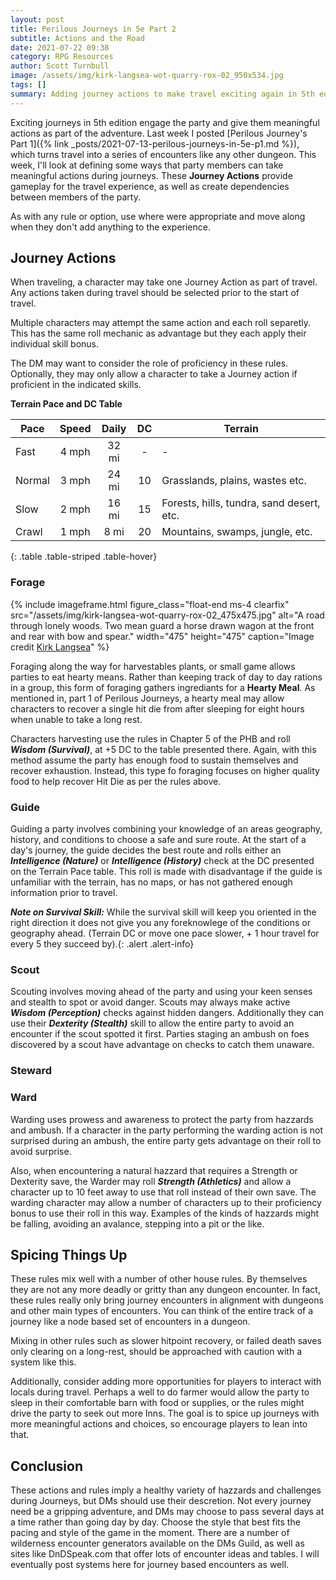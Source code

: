 ```yaml
---
layout: post
title: Perilous Journeys in 5e Part 2
subtitle: Actions and the Road
date: 2021-07-22 09:38
category: RPG Resources
author: Scott Turnbull
image: /assets/img/kirk-langsea-wot-quarry-rox-02_950x534.jpg
tags: []
summary: Adding journey actions to make travel exciting again in 5th edition Dungeons & Dragons.
---
```


Exciting journeys in 5th edition engage the party and give them meaningful actions as part of the adventure.  Last week I posted [Perilous Journey's Part 1]({% link _posts/2021-07-13-perilous-journeys-in-5e-p1.md %}), which turns travel into a series of encounters like any other dungeon. This week, I'll look at defining some ways that party members can take meaningful actions during journeys.  These **Journey Actions** provide gameplay for the travel experience, as well as create dependencies between members of the party. 

As with any rule or option, use where were appropriate and move along when they don't add anything to the experience.

## Journey Actions

When traveling, a character may take one Journey Action as part of travel.  Any actions taken during travel should be selected prior to the start of travel.  

Multiple characters may attempt the same action and each roll separetly. This has the same roll mechanic as advantage but they each apply their individual skill bonus.

The DM may want to consider the role of proficiency in these rules. Optionally, they may only allow a character to take a Journey action if proficient in the indicated skills. 

**Terrain Pace and DC Table** 

| Pace    | Speed | Daily | DC |Terrain                |
|---------|:-----:|:-----:|:--:|-----------------------|
| Fast    | 4 mph | 32 mi | -  |-                      |
| Normal  | 3 mph | 24 mi | 10 |Grasslands, plains, wastes etc.|
| Slow    | 2 mph | 16 mi | 15 |Forests, hills, tundra, sand desert, etc.    |
| Crawl   | 1 mph | 8 mi  | 20 |Mountains, swamps, jungle, etc. |
{: .table .table-striped .table-hover}

### Forage

{% include imageframe.html
  figure_class="float-end ms-4 clearfix"
  src="/assets/img/kirk-langsea-wot-quarry-rox-02_475x475.jpg"
  alt="A road through lonely woods.  Two mean guard a horse drawn wagon at the front and rear with bow and spear."
  width="475" height="475"
  caption="Image credit <a href='https://www.artstation.com/artwork/baBQrr' target='_blank'>Kirk Langsea</a>"
 %}

Foraging along the way for harvestables plants, or small game allows parties to eat hearty means.  Rather than keeping track of day to day rations in a group, this form of foraging gathers ingrediants for a **Hearty Meal**.  As mentioned in, part 1 of Perilous Journeys, a hearty meal may allow characters to recover a single hit die from after sleeping for eight hours when unable to take a long rest.

Characters harvesting use the rules in Chapter 5 of the PHB and roll ***Wisdom (Survival)***, at +5 DC to the table presented there. Again, with this method assume the party has enough food to sustain themselves and recover exhaustion.  Instead, this type fo foraging focuses on higher quality food to help recover Hit Die as per the rules above.

### Guide
Guiding a party involves combining your knowledge of an areas geography, history, and conditions to choose a safe and sure route. At the start of a day's journey, the guide decides the best route and rolls either an ***Intelligence (Nature)*** or ***Intelligence (History)*** check at the DC presented on the Terrain Pace table. This roll is made with disadvantage if the guide is unfamiliar with the terrain, has no maps, or has not gathered enough information prior to travel.

<div class="alert alert-info">
<strong><em>Note on Survival Skill:</em></strong> While the survival skill will keep you oriented in the right direction it does not give you any foreknowlege of the conditions or geography ahead. (Terrain DC or move one pace slower, + 1 hour travel for every 5 they succeed by).{: .alert .alert-info}
</div>

### Scout
Scouting involves moving ahead of the party and using your keen senses and stealth to spot or avoid danger.  Scouts may always make active ***Wisdom (Perception)*** checks against hidden dangers.  Additionally they can use their ***Dexterity (Stealth)*** skill to allow the entire party to avoid an encounter if the scout spotted it first. Parties staging an ambush on foes discovered by a scout have advantage on checks to catch them unaware.

### Steward

### Ward
Warding uses prowess and awareness to protect the party from hazzards and ambush. If a character in the party performing the warding action is not surprised during an ambush, the entire party gets advantage on their roll to avoid surprise. 

Also, when encountering a natural hazzard that requires a Strength or Dexterity save, the Warder may roll ***Strength (Athletics)*** and allow a character up to 10 feet away to use that roll instead of their own save.  The warding character may allow a number of characters up to their proficiency bonus to use their roll in this way. Examples of the kinds of hazzards might be falling, avoiding an avalance, stepping into a pit or the like.

## Spicing Things Up

These rules mix well with a number of other house rules. By themselves they are not any more deadly or gritty than any dungeon encounter. In fact, these rules really only bring journey encounters in alignment with dungeons and other main types of encounters. You can think of the entire track of a journey like a node based set of encounters in a dungeon.

Mixing in other rules such as slower hitpoint recovery, or failed death saves only clearing on a long-rest, should be approached with caution with a system like this. 

Additionally, consider adding more opportunities for players to interact with locals during travel. Perhaps a well to do farmer would allow the party to sleep in their comfortable barn with food or supplies, or the rules might drive the party to seek out more Inns.  The goal is to spice up journeys with more meaningful actions and choices, so encourage players to lean into that.

## Conclusion

These actions and rules imply a healthy variety of hazzards and challenges during Journeys, but DMs should use their descretion. Not every journey need be a gripping adventure, and DMs may choose to pass several days at a time rather than going day by day. Choose the style that best fits the pacing and style of the game in the moment. There are a number of wilderness encounter generators available on the DMs Guild, as well as sites like DnDSpeak.com that offer lots of encounter ideas and tables.  I will eventually post systems here for journey based encounters as well.